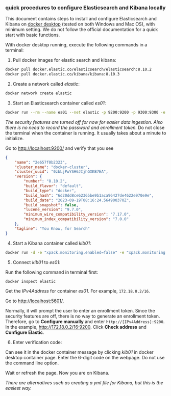 ### quick procedures to configure Elasticsearch and Kibana locally

This document contains steps to install and configure Elasticsearch and Kibana on [docker desktop](https://www.docker.com/products/docker-desktop/) (tested on both Windows and Mac OS), with minimum setting. We do not follow the official documentation for a quick start with basic functions.

With docker desktop running, execute the following commands in a terminal:

1. Pull docker images for elastic search and kibana:

```bash
docker pull docker.elastic.co/elasticsearch/elasticsearch:8.10.2
docker pull docker.elastic.co/kibana/kibana:8.10.3
```

2. Create a network called *elastic*:

```bash
docker network create elastic
```

3. Start an Elasticsearch container called *es01*:

```bash
docker run --rm --name es01 --net elastic -p 9200:9200 -p 9300:9300 -e "xpack.security.enabled=false" -e "discovery.type=single-node" -it -m 1GB docker.elastic.co/elasticsearch/elasticsearch:8.10.2
```

*The security features are turned off for now for easier data ingestion. Also there is no need to record the password and enrollment token.* Do not close the terminal when the container is running. It usually takes about a minute to initialize.

Go to [http://localhost:9200/](http://localhost:9200/) and verify that you see

```json
{
    "name": "2e657f0b2323",
    "cluster_name": "docker-cluster",
    "cluster_uuid": "0zbLjPwYSH6JIjhGXKB7EA",
    "version": {
        "number": "8.10.2",
        "build_flavor": "default",
        "build_type": "docker",
        "build_hash": "6d20dd8ce62365be9b1aca96427de4622e970e9e",
        "build_date": "2023-09-19T08:16:24.564900370Z",
        "build_snapshot": false,
        "lucene_version": "9.7.0",
        "minimum_wire_compatibility_version": "7.17.0",
        "minimum_index_compatibility_version": "7.0.0"
    },
    "tagline": "You Know, for Search"
}
```

4. Start a Kibana container called *kib01*:

```bash
docker run -d -e "xpack.monitoring.enabled=false" -e "xpack.monitoring.ui.container.elasticsearch.enabled=false" --name kib01 --net elastic --restart always -p 5601:5601 docker.elastic.co/kibana/kibana:8.10.3
```

5. Connect *kib01* to *es01*:

Run the following command in terminal first:

```bash
docker inspect elastic
```

Get the *IPv4Address* for container *es01*. For example, `172.18.0.2/16`.

Go to [http://localhost:5601/](http://localhost:5601/).

Normally, it will prompt the user to enter an enrollment token. Since the security features are off, there is no way to generate an enrollment token. Therefore, go to **Configure manually** and enter `http://[IPv4Address]:9200`. In the example, http://172.18.0.2/16:9200. Click **Check address** and **Configure Elastic**.

6. Enter verification code:

Can see it in the docker container message by clicking *kib01* in docker desktop container page. Enter the 6-digit code on the webpage. Do not use the command line option.



Wait or refresh the page. Now you are on Kibana.

*There are alternatives such as creating a yml file for Kibana, but this is the easiest way.*
